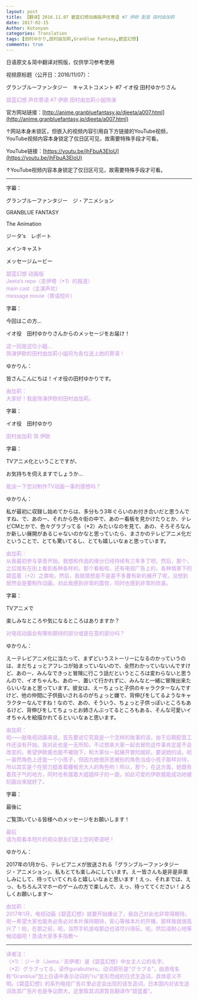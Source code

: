 ```yaml
---
layout: post
title: 【翻译】2016.11.07 碧蓝幻想动画版声优寄语 #7 伊欧 配音 田村由加莉
date: 2017-02-15
Author: Kotonyan
categories: Translation
tags: [田村ゆかり,田村由加莉,Granblue Fantasy,碧蓝幻想]
comments: true
---
```


日语原文＆简中翻译对照版，仅供学习参考使用

视频原标题（公开日：2016/11/07）：

グランブルーファンタジー　キャストコメント #7 イオ役 田村ゆかりさん

<font color="#c893eb">碧蓝幻想 声优寄语 #7 伊欧 田村由加莉小姐饰演</font>

官方网站链接：[http://anime.granbluefantasy.jp/djeeta/a007.html](http://anime.granbluefantasy.jp/djeeta/a007.html)

↑网站本身未锁区，但嵌入的视频内容引用自下方链接的YouTube视频，YouTube视频内容本身锁定了仅日区可见，故需要特殊手段才可看。

YouTube链接：[https://youtu.be/jhFbuA3EloU](https://youtu.be/jhFbuA3EloU)

↑YouTube视频内容本身锁定了仅日区可见，故需要特殊手段才可看。

---

字幕：

グランブルーファンタジー　ジ・アニメション

GRANBLUE FANTASY

The Animation

ジータ’s　レポート

メインキャスト

メッセージムービー

<font color="#c893eb">碧蓝幻想 动画版</font><br>
<font color="#c893eb">Jeeta’s repo（吉伊塔（*1）的报道）</font><br>
<font color="#c893eb">main cast（主演声优）</font><br>
<font color="#c893eb">message movie（寄语短片）</font>

字幕：

今回はこの方…

イオ役　田村ゆかりさんからのメッセージをお届け！

<font color="#c893eb">这一回是这位小姐…</font><br>
<font color="#c893eb">饰演伊欧的田村由加莉小姐将为各位送上她的寄语！</font>

ゆかりん：

皆さんこんにちは！イオ役の田村ゆかりです。

<font color="#c893eb">由加莉：</font><br>
<font color="#c893eb">大家好！我是饰演伊欧的田村由加莉。</font>

字幕：

イオ役　田村ゆかり

<font color="#c893eb">田村由加莉 饰 伊欧</font>

字幕：

TVアニメ化ということですが、

お気持ちを伺えますでしょうか…

<font color="#c893eb">能谈一下您对制作TV动画一事的感想吗？</font>


ゆかりん：

私が最初に収録し始めてからは、多分もう3年ぐらいのお付き合いだと思うんですね、で、あのー、それから色々街の中で、あのー看板を見かけたりとか、テレビCMとかで、色々グラブってる（*2）みたいなのを見て、あの、そろそろなんか新しい展開があるじゃないのかなと思っていたら、まさかのテレビアニメ化だということで、とても驚いてるし、とても嬉しいなぁと思っています。

<font color="#c893eb">由加莉：</font><br>
<font color="#c893eb">从我最初参与录音开始，我想和作品的缘分已经持续有三年多了吧，然后，那个，之后就有在街上看到各种各样的，那个看板啦，还有电视广告上的，各种情景下的碧蓝着（*2）之类啦，然后，我就猜想是不是差不多要有新的展开了呢，没想到居然会是要制作动画，对此我感到非常的震惊，同时也感到非常的欣喜。</font>

字幕：

TVアニメで

楽しみなところや気になるところはありますか？

<font color="#c893eb">对电视动画会有哪些期待的部分或是在意的部分吗？</font>

ゆかりん：

えーテレビアニメ化に当たって、まずどいうストーリーになるのかっていうのは、まだちょっとアフレコが始まっていないので、全然わかっていないんですけど、あのー、みんなできっと冒険に行こう話だというところは変わらないと思うんので、イオちゃんも、あのー、置いて行かれずに、みんなと一緒に冒険出来たらいいなぁと思っています。彼女は、えーちょっと子供のキャラクターなんですけど、他の仲間に子供扱いされるのがちょっと嫌で、背伸びをしてるようなキャラクターなんですね！なので、あの、そういう、ちょっと子供っぽいところもあるけど、背伸びをしてちょっとお姉さんぶってるところもある、そんな可愛いイオちゃんを絵描かれてるといいなぁと思います。

<font color="#c893eb">由加莉：</font><br>
<font color="#c893eb">呃——就电视动画来说，首先要说它究竟是一个怎样的故事的话，由于后期配音工作还没有开始，我对此也是一无所知，不过想来大家一起去冒险这件事肯定是不会改变的，希望伊欧酱也能不被抛下，和大家伙一起展开冒险就好。要说她的话，呃—虽然角色上还是一个小孩子，但因为她很厌恶被别的角色当成小孩子那样对待，所以其实是个在努力挺直着腰板充大人的角色哟！所以，那个，在这方面，她既有着孩子气的地方，同时也有摆着大姐姐样子的一面，如此可爱的伊欧酱能成功地被刻画出来就好了。</font></p>

字幕：

最後に

ご覧頂いている皆様へのメッセージをお願いします！

<font color="#c893eb">最后</font><br>
<font color="#c893eb">请为观看本短片的观众朋友们送上您的寄语吧！</font>

ゆかりん：

2017年の1月から、テレビアニメが放送される「グランブルーファンタジー　ジ・アニメション」、私もとても楽しみにしています。えー皆さんも是非是非楽しみにして、待っていてくれると嬉しいなぁと思います！えっ、それまでは、えっ、もちろんスマホーのゲームの方で楽しんで、えっ、待っててください！よろしくお願いします〜

<font color="#c893eb">由加莉：</font><br>
<font color="#c893eb">2017年1月，电视动画《碧蓝幻想》就要开始播出了，我自己对此也非常得期待。呃—希望大家也能务必务必对本片保持期待，安心等候本片的开播，那样我就很高兴了！呃，在那之前，呃，当然手机游戏那边也请尽兴得玩，呃，然后请耐心地等候动画吧！恳请大家多多指教～</font>

---

<font color="#c893eb">译者注：</font><br>
<font color="#c893eb">（*1）：ジータ（Jeeta／吉伊塔）是《碧蓝幻想》中女主人公的名字。</font><br>
<font color="#c893eb">（*2）グラブってる，读作gurabutteru，动词原形是“グラブる”，由游戏名称“Granblue”加上日语中表示动词的“ru”变形而成的日式生造词，具体意义不明。《碧蓝幻想》的系列电视广告片里必定会出现的该生造词，日本国内对该生造词及其广告片也是争议颇大，这里取其词源暂且翻译作“碧蓝着”。</font>
